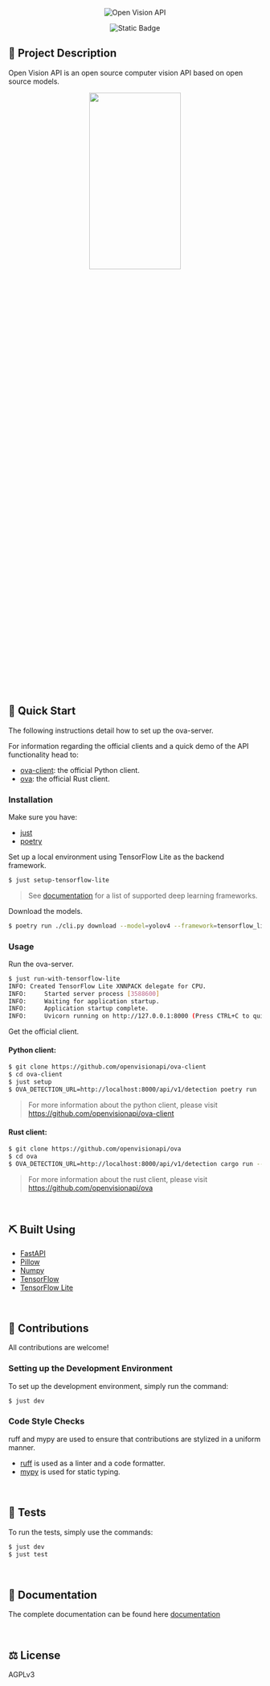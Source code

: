 <div align="center">
<p align="center">
  <img src="assets/ova.png" alt="Open Vision API"></img>
</p>

![Static Badge](https://img.shields.io/badge/AGPLV3-License?style=for-the-badge&label=LIcense)

</div>

## 🌟 Project Description

Open Vision API is an open source computer vision API based on open source models.

<div align="center">
<img src="https://openvisionapi.com/images/demo.jpeg"  width="60%" height="30%">
</div>

<br>

## 🚀 Quick Start

The following instructions detail how to set up the ova-server.

For information regarding the official clients and a quick demo of the API functionality head to:

- [ova-client](https://github.com/openvisionapi/ova-client): the official Python client.
- [ova](https://github.com/openvisionapi/ova): the official Rust client.

### Installation

Make sure you have:

- [just](https://github.com/casey/just)
- [poetry](https://python-poetry.org/)

Set up a local environment using TensorFlow Lite as the backend framework.

```bash
$ just setup-tensorflow-lite
```

> See [documentation](https://github.com/openvisionapi/docs) for a list of supported deep learning frameworks.

Download the models.

```bash
$ poetry run ./cli.py download --model=yolov4 --framework=tensorflow_lite --hardware=cpu
```

### Usage

Run the ova-server.

```bash
$ just run-with-tensorflow-lite
INFO: Created TensorFlow Lite XNNPACK delegate for CPU.
INFO:     Started server process [3588600]
INFO:     Waiting for application startup.
INFO:     Application startup complete.
INFO:     Uvicorn running on http://127.0.0.1:8000 (Press CTRL+C to quit)
```

Get the official client.

#### Python client:

```bash
$ git clone https://github.com/openvisionapi/ova-client
$ cd ova-client
$ just setup
$ OVA_DETECTION_URL=http://localhost:8000/api/v1/detection poetry run ./ova.py detection images/cat.jpeg
```

> For more information about the python client, please visit https://github.com/openvisionapi/ova-client

#### Rust client:

```bash
$ git clone https://github.com/openvisionapi/ova
$ cd ova
$ OVA_DETECTION_URL=http://localhost:8000/api/v1/detection cargo run -- detection -i assets/cat.jpeg
```

> For more information about the rust client, please visit https://github.com/openvisionapi/ova

<br>

## ⛏️ Built Using

- [FastAPI](https://github.com/tiangolo/fastapi)
- [Pillow](https://github.com/python-pillow/Pillow)
- [Numpy](https://github.com/numpy/numpy)
- [TensorFlow](https://github.com/tensorflow/tensorflow)
- [TensorFlow Lite](https://github.com/tensorflow/tensorflow)

<br>

## 🤝 Contributions

All contributions are welcome!

### Setting up the Development Environment

To set up the development environment, simply run the command:

```bash
$ just dev
```

### Code Style Checks

ruff and mypy are used to ensure that contributions are stylized in a uniform manner.

- [ruff](https://github.com/astral-sh/ruff) is used as a linter and a code formatter.
- [mypy](https://github.com/python/mypy) is used for static typing.

<br>

## 🔧 Tests

To run the tests, simply use the commands:

```bash
$ just dev
$ just test
```

<br>

## 📄 Documentation

The complete documentation can be found here [documentation](https://github.com/openvisionapi/docs)

<br>

## ⚖️ License

AGPLv3
